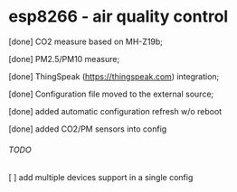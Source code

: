 # esp8266 - air quality control

[done] CO2 measure based on MH-Z19b;

[done] PM2.5/PM10 measure;

[done] ThingSpeak (https://thingspeak.com) integration;

[done] Configuration file moved to the external source;

[done] added automatic configuration refresh w/o reboot

[done] added CO2/PM sensors into config

###### TODO

[ ] add multiple devices support in a single config

